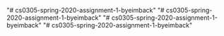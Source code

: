 "# cs0305-spring-2020-assignment-1-byeimback" 
"# cs0305-spring-2020-assignment-1-byeimback" 
"# cs0305-spring-2020-assignment-1-byeimback" 
"# cs0305-spring-2020-assignment-1-byeimback" 
